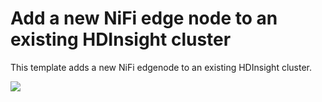 # Add a new NiFi edge node to an existing HDInsight cluster

This template adds a new NiFi edgenode to an existing HDInsight cluster.

<a href="https://portal.azure.com/#create/Microsoft.Template/uri/https%3A%2F%2Fraw.githubusercontent.com%2Fgodatadriven%2Fprovision-nifi-hdinsight%2Fmaster%2Fazuredeploy.json" target="_blank">
    <img src="http://azuredeploy.net/deploybutton.png"/>
</a>
